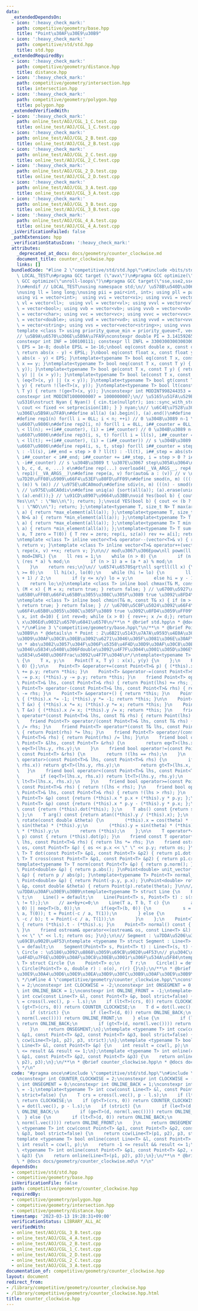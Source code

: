 ```yaml
---
data:
  _extendedDependsOn:
  - icon: ':heavy_check_mark:'
    path: competitive/geometry/base.hpp
    title: "Point\u30AF\u30E9\u30B9"
  - icon: ':heavy_check_mark:'
    path: competitive/std/std.hpp
    title: std.hpp
  _extendedRequiredBy:
  - icon: ':heavy_check_mark:'
    path: competitive/geometry/distance.hpp
    title: distance.hpp
  - icon: ':heavy_check_mark:'
    path: competitive/geometry/intersection.hpp
    title: intersection.hpp
  - icon: ':heavy_check_mark:'
    path: competitive/geometry/polygon.hpp
    title: polygon.hpp
  _extendedVerifiedWith:
  - icon: ':heavy_check_mark:'
    path: online_test/AOJ/CGL_1_C.test.cpp
    title: online_test/AOJ/CGL_1_C.test.cpp
  - icon: ':heavy_check_mark:'
    path: online_test/AOJ/CGL_2_B.test.cpp
    title: online_test/AOJ/CGL_2_B.test.cpp
  - icon: ':heavy_check_mark:'
    path: online_test/AOJ/CGL_2_C.test.cpp
    title: online_test/AOJ/CGL_2_C.test.cpp
  - icon: ':heavy_check_mark:'
    path: online_test/AOJ/CGL_2_D.test.cpp
    title: online_test/AOJ/CGL_2_D.test.cpp
  - icon: ':heavy_check_mark:'
    path: online_test/AOJ/CGL_3_A.test.cpp
    title: online_test/AOJ/CGL_3_A.test.cpp
  - icon: ':heavy_check_mark:'
    path: online_test/AOJ/CGL_3_B.test.cpp
    title: online_test/AOJ/CGL_3_B.test.cpp
  - icon: ':heavy_check_mark:'
    path: online_test/AOJ/CGL_4_A.test.cpp
    title: online_test/AOJ/CGL_4_A.test.cpp
  _isVerificationFailed: false
  _pathExtension: hpp
  _verificationStatusIcon: ':heavy_check_mark:'
  attributes:
    _deprecated_at_docs: docs/geometry/counter_clockwise.md
    document_title: counter_clockwise.hpp
    links: []
  bundledCode: "#line 2 \"competitive/std/std.hpp\"\n#include <bits/stdc++.h>\n#ifndef\
    \ LOCAL_TEST\n#pragma GCC target (\"avx\")\n#pragma GCC optimize(\"O3\")\n#pragma\
    \ GCC optimize(\"unroll-loops\")\n#pragma GCC target(\"sse,sse2,sse3,ssse3,sse4,popcnt,abm,mmx,avx,tune=native\"\
    )\n#endif // LOCAL_TEST\nusing namespace std;\n// \u578B\u540D\u306E\u77ED\u7E2E\
    \nusing ll = long long;\nusing pii = pair<int, int>; using pll = pair<ll, ll>;\n\
    using vi = vector<int>;  using vvi = vector<vi>; using vvvi = vector<vvi>;\nusing\
    \ vl = vector<ll>;  using vvl = vector<vl>; using vvvl = vector<vvl>;\nusing vb\
    \ = vector<bool>; using vvb = vector<vb>; using vvvb = vector<vvb>;\nusing vc\
    \ = vector<char>; using vvc = vector<vc>; using vvvc = vector<vvc>;\nusing vd\
    \ = vector<double>; using vvd = vector<vd>; using vvvd = vector<vvd>;\nusing vs\
    \ = vector<string>; using vvs = vector<vector<string>>; using vvvs = vector<vector<vector<string>>>;\n\
    template <class T> using priority_queue_min = priority_queue<T, vector<T>, greater<T>>;\n\
    // \u5B9A\u6570\u306E\u5B9A\u7FA9\nconstexpr double PI = 3.14159265358979323;\n\
    constexpr int INF = 100100111; constexpr ll INFL = 3300300300300300491LL;\nfloat\
    \ EPS = 1e-8; double EPSL = 1e-16;\nbool eq(const double x, const double y) {\
    \ return abs(x - y) < EPSL; }\nbool eq(const float x, const float y) { return\
    \ abs(x - y) < EPS; }\ntemplate<typename T> bool eq(const T x, const T y) { return\
    \ x == y; }\ntemplate<typename T> bool neq(const T x, const T y) { return !(eq<T>(x,\
    \ y)); }\ntemplate<typename T> bool ge(const T x, const T y) { return (eq<T>(x,\
    \ y) || (x > y)); }\ntemplate<typename T> bool le(const T x, const T y) { return\
    \ (eq<T>(x, y) || (x < y)); }\ntemplate<typename T> bool gt(const T x, const T\
    \ y) { return !(le<T>(x, y)); }\ntemplate<typename T> bool lt(const T x, const\
    \ T y) { return !(ge<T>(x, y)); }\nconstexpr int MODINT998244353 = 998244353;\n\
    constexpr int MODINT1000000007 = 1000000007;\n// \u5165\u51FA\u529B\u9AD8\u901F\
    \u5316\nstruct Nyan { Nyan() { cin.tie(nullptr); ios::sync_with_stdio(false);\
    \ cout << fixed << setprecision(18); } } nyan;\n// \u6C4E\u7528\u30DE\u30AF\u30ED\
    \u306E\u5B9A\u7FA9\n#define all(a) (a).begin(), (a).end()\n#define sz(x) ((int)(x).size())\n\
    #define rep1(n) for(ll i = 0LL; i < n; ++i) // 0 \u304B\u3089 n-1 \u307E\u3067\
    \u6607\u9806\n#define rep2(i, n) for(ll i = 0LL, i##_counter = 0LL; i##_counter\
    \ < ll(n); ++(i##_counter), (i) = i##_counter) // 0 \u304B\u3089 n-1 \u307E\u3067\
    \u6607\u9806\n#define rep3(i, s, t) for(ll i = ll(s), i##_counter = ll(s); i##_counter\
    \ < ll(t); ++(i##_counter), (i) = (i##_counter)) // s \u304B\u3089 t \u307E\u3067\
    \u6607\u9806\n#define rep4(i, s, t, step) for(ll i##_counter = step > 0 ? ll(s)\
    \ : -ll(s), i##_end = step > 0 ? ll(t) : -ll(t), i##_step = abs(step), i = ll(s);\
    \ i##_counter < i##_end; i##_counter += i##_step, i = step > 0 ? i##_counter :\
    \ -i##_counter) // s \u304B\u3089 t \u307E\u3067 step\u305A\u3064\n#define overload4(a,\
    \ b, c, d, e, ...) e\n#define rep(...) overload4(__VA_ARGS__, rep4, rep3, rep2,\
    \ rep1)(__VA_ARGS__)\n#define repe(a, v) for(auto& a : (v)) // v \u306E\u5168\u8981\
    \u7D20\uFF08\u5909\u66F4\u53EF\u80FD\uFF09\n#define smod(n, m) ((((n) % (m)) +\
    \ (m)) % (m)) // \u975E\u8CA0mod\n#define sdiv(n, m) (((n) - smod(n, m)) / (m))\
    \ // \u975E\u8CA0div\n#define uniq(a) {sort(all(a)); (a).erase(unique(all(a)),\
    \ (a).end());} // \u91CD\u8907\u9664\u53BB\nvoid Yes(bool b) { cout << (b ? \"\
    Yes\\n\" : \"No\\n\"); return; };\nvoid YES(bool b) { cout << (b ? \"YES\\n\"\
    \ : \"NO\\n\"); return; };\ntemplate<typename T, size_t N> T max(array<T, N>&\
    \ a) { return *max_element(all(a)); };\ntemplate<typename T, size_t N> T min(array<T,\
    \ N>& a) { return *min_element(all(a)); };\ntemplate<typename T> T max(vector<T>&\
    \ a) { return *max_element(all(a)); };\ntemplate<typename T> T min(vector<T>&\
    \ a) { return *min_element(all(a)); };\ntemplate<typename T> T sum(vector<T>&\
    \ a, T zero = T(0)) { T rev = zero; rep(i, sz(a)) rev += a[i]; return rev; };\n\
    \ntemplate <class T> inline vector<T>& operator--(vector<T>& v) { repe(x, v) --x;\
    \ return v; }\ntemplate <class T> inline vector<T>& operator++(vector<T>& v) {\
    \ repe(x, v) ++x; return v; }\n\n// mod\u3067\u306Epow\nll powm(ll a, ll n, ll\
    \ mod=INFL) {\n    ll res = 1;\n    while (n > 0) {\n        if (n & 1) res =\
    \ (res * a) % mod;\n        if (n > 1) a = (a * a) % mod;\n        n >>= 1;\n\
    \    }\n    return res;\n}\n// \u6574\u6570Sqrt\nll sqrtll(ll x) {\n    assert(x\
    \ >= 0);\n    ll hi(x), lo(0);\n    while (hi != lo) {\n        ll y = (hi + lo\
    \ + 1) / 2;\n        if (y <= x/y) lo = y;\n        else hi = y - 1;\n    }\n\
    \    return lo;\n}\ntemplate <class T> inline bool chmax(T& M, const T& x) { if\
    \ (M < x) { M = x; return true; } return false; } // \u6700\u5927\u5024\u3092\u66F4\
    \u65B0\uFF08\u66F4\u65B0\u3055\u308C\u305F\u3089 true \u3092\u8FD4\u3059\uFF09\
    \ntemplate <class T> inline bool chmin(T& m, const T& x) { if (m > x) { m = x;\
    \ return true; } return false; } // \u6700\u5C0F\u5024\u3092\u66F4\u65B0\uFF08\
    \u66F4\u65B0\u3055\u308C\u305F\u3089 true \u3092\u8FD4\u3059\uFF09\nint digit(ll\
    \ x, int d=10) { int rev=0; while (x > 0) { rev++; x /= d;}; return rev; } //\
    \ x\u306Ed\u9032\u6570\u6841\u6570\n/**\n * @brief std.hpp\n * @docs docs/std/std.md\n\
    \ */\n#line 3 \"competitive/geometry/base.hpp\"\n/**\n * @brief Point\u30AF\u30E9\
    \u30B9\n * @details\n * Point : 2\u6B21\u5143\u7A7A\u9593\u4E0A\u306E\u70B9\u30FB\
    \u30D9\u30AF\u30C8\u30EB\u3092\u6271\u3046\u305F\u3081\u306E\u30AF\u30E9\u30B9\
    \n * abs\u3082\u3057\u304F\u306F\u5358\u4F4D\u30D9\u30AF\u30C8\u30EB\u3092\u4F7F\
    \u3046\u5834\u5408\u306Fdouble\u3092\u4F7F\u3044\u3001\u305D\u306E\u4ED6\u306E\
    \u5834\u5408\u306FFrac\u3092\u4F7F\u3046\n*/\ntemplate<typename T> struct Point\
    \ {\n    T x, y;\n    Point(T x, T y) : x(x), y(y) {\n    };\n    Point() : Point(0,\
    \ 0) {};\n\n    Point<T> &operator+=(const Point<T>& p) { (*this).x += p.x; (*this).y\
    \ += p.y; return *this; }\n    Point<T> &operator-=(const Point<T>& p) { (*this).x\
    \ -= p.x; (*this).y -= p.y; return *this; }\n    friend Point<T> operator+(const\
    \ Point<T>& lhs, const Point<T>& rhs) { return Point(lhs) += rhs; }\n    friend\
    \ Point<T> operator-(const Point<T>& lhs, const Point<T>& rhs) { return Point(lhs)\
    \ -= rhs; }\n    Point<T> &operator+() { return *this; }\n    Point<T> &operator-()\
    \ { (*this).x *= -1; (*this).y *= -1; return *this; }\n\n    Point<T> &operator*=(const\
    \ T &x) { (*this).x *= x; (*this).y *= x; return *this; }\n    Point<T> &operator/=(const\
    \ T &x) { (*this).x /= x; (*this).y /= x; return *this; }\n    friend Point<T>\
    \ operator*(const Point<T>& lhs, const T& rhs) { return Point(lhs) *= rhs; }\n\
    \    friend Point<T> operator/(const Point<T>& lhs, const T& rhs) { return Point(lhs)\
    \ /= rhs; }\n    friend Point<T> operator*(const T& lhs, const Point<T>& rhs)\
    \ { return Point(rhs) *= lhs; }\n    friend Point<T> operator/(const T& lhs, const\
    \ Point<T>& rhs) { return Point(rhs) /= lhs; }\n\n    friend bool operator==(const\
    \ Point<T> &lhs, const Point<T> &rhs) {\n        return eq<T>(lhs.x, rhs.x) &&\
    \ eq<T>(lhs.y, rhs.y);\n    }\n    friend bool operator!=(const Point<T> &lhs,\
    \ const Point<T> &rhs) {\n        return !(lhs == rhs);\n    }\n    friend bool\
    \ operator>(const Point<T>& lhs, const Point<T>& rhs) {\n        if (eq<T>(lhs.x,\
    \ rhs.x)) return gt<T>(lhs.y, rhs.y);\n        return gt<T>(lhs.x, rhs.x);\n \
    \   }\n    friend bool operator<(const Point<T>& lhs, const Point<T>& rhs) {\n\
    \        if (eq<T>(lhs.x, rhs.x)) return lt<T>(lhs.y, rhs.y);\n        return\
    \ lt<T>(lhs.x, rhs.x);\n    }\n    friend bool operator>=(const Point<T>& lhs,\
    \ const Point<T>& rhs) { return !(lhs < rhs); }\n    friend bool operator<=(const\
    \ Point<T>& lhs, const Point<T>& rhs) { return !(lhs > rhs); }\n    T dot(const\
    \ Point<T> &p) const {return (*this).x * p.x + (*this).y * p.y; };\n    T cross(const\
    \ Point<T> &p) const {return (*this).x * p.y - (*this).y * p.x; };\n    T norm()\
    \ const {return (*this).dot(*this); };\n    T abs() const {return sqrt((*this).norm());\
    \ };\n    T arg() const {return atan((*this).y / (*this).x); };\n    Point<T>\
    \ rotate(const double &theta) {\n        (*this).x = cos(theta) * (*this).x -\
    \ sin(theta) * (*this).y;\n        (*this).y = sin(theta) * (*this).x + cos(theta)\
    \ * (*this).y;\n        return (*this);\n    };\n\n    T operator*=(const Point<T>&\
    \ p) const { return (*this).dot(p); }\n    friend const T operator*(const Point<T>&\
    \ lhs, const Point<T>& rhs) { return lhs *= rhs; }\n    friend ostream& operator<<(ostream&\
    \ os, const Point<T> &p) { os << p.x << \" \" << p.y; return os; }\n};\n\ntemplate<typename\
    \ T> T dot(const Point<T> &p1, const Point<T> &p2) { return p1.dot(p2); }\ntemplate<typename\
    \ T> T cross(const Point<T> &p1, const Point<T> &p2) { return p1.cross(p2); }\n\
    template<typename T> T norm(const Point<T> &p) { return p.norm(); }\ndouble abs(const\
    \ Point<double> &p) { return p.abs(); }\nPoint<double> unit_vector(const Point<double>\
    \ &p) { return p / abs(p); }\ntemplate<typename T> Point<T> normal_vector(const\
    \ Point<double> &p) { return Point(-p.y, p.x); }\nPoint<double> rotate(const Point<double>\
    \ &p, const double &theta) { return Point(p).rotate(theta); }\n\n// Line : \u76F4\
    \u7DDA\u30AF\u30E9\u30B9\ntemplate<typename T> struct Line {\n    Point<T> s,\
    \ t;\n    Line() = default;\n    Line(Point<T> s, Point<T> t) : s(s), t(t) {assert(s\
    \ != t);};\n    // ax+by+c=0;\n    Line(T a, T b, T c) {\n        assert(neq<T>(a,\
    \ 0) || neq<T>(b, 0));\n        if(eq<T>(b, 0)) {\n            s = Point(-c /\
    \ a, T(0)); t = Point(-c / a, T(1));\n        } else {\n            s = Point(T(0),\
    \ -c / b); t = Point(-c / a, T(1));\n        }\n    };\n    Point<T> vec() const\
    \ { return (*this).t - (*this).s; }\n    Point<T> normal() const { return normal_vector((*this).vec());\
    \ }\n    friend ostream& operator<<(ostream& os, const Line<T> &l) { os << l.s\
    \ << \" \" << l.t; return os; }\n};\n\n// Segment : \u7DDA\u5206\u3092\u8868\u3059\
    \u69CB\u9020\u4F53\ntemplate <typename T> struct Segment : Line<T> {\n    Segment()\
    \ = default;\n    Segment(Point<T> s, Point<T> t) : Line<T>(s, t) {}\n};\n\n//\
    \ Circle : \u5186\u3092\u8868\u3059\u69CB\u9020\u4F53\n// p\u304C\u4E2D\u5FC3\u306E\
    \u4F4D\u7F6E\u30D9\u30AF\u30C8\u30EB\u3001r\u306F\u534A\u5F84\ntemplate<typename\
    \ T> struct Circle {\n    Point<T> o;\n    T r;\n    Circle() = default;\n   \
    \ Circle(Point<T> o, double r) : o(o), r(r) {}\n};\n/**\n * @brief \u5E7E\u4F55\
    \u30E9\u30A4\u30D6\u30E9\u30EA\u30D9\u30FC\u30B9\u30AF\u30E9\u30B9\n * @docs docs/geometry/base.md\n\
    \ */\n#line 4 \"competitive/geometry/counter_clockwise.hpp\"\nconstexpr int COUNTER_CLOCKWISE\
    \ = 2;\nconstexpr int CLOCKWISE = -2;\nconstexpr int ONSEGMENT = 0;\nconstexpr\
    \ int ONLINE_BACK = 1;\nconstexpr int ONLINE_FRONT = -1;\ntemplate<typename T>\
    \ int ccw(const Line<T> &l, const Point<T> &p, bool strict=false) {\n    T crs\
    \ = cross(l.vec(), p - l.s);\n    if (lt<T>(crs, 0)) return CLOCKWISE;\n    if\
    \ (gt<T>(crs, 0)) return COUNTER_CLOCKWISE;\n    T d = dot(l.vec(), p - l.s);\n\
    \    if (strict) {\n        if (le<T>(d, 0)) return ONLINE_BACK;\n        if (ge<T>(d,\
    \ norm(l.vec()))) return ONLINE_FRONT;\n    } else {\n        if (lt<T>(d, 0))\
    \ return ONLINE_BACK;\n        if (gt<T>(d, norm(l.vec()))) return ONLINE_FRONT;\n\
    \    }\n    return ONSEGMENT;\n};\ntemplate <typename T> int ccw(const Point<T>\
    \ &p1, const Point<T> &p2, const Point<T> &p3, bool strict=false) {\n    return\
    \ ccw(Line<T>(p1, p2), p3, strict);\n};\ntemplate <typename T> bool online(const\
    \ Line<T> &l, const Point<T> &p) {\n    int result = ccw(l, p);\n    return -1\
    \ <= result && result <= 1;\n};\ntemplate <typename T> int online(const Point<T>\
    \ &p1, const Point<T> &p2, const Point<T> &p3) {\n    return online(Line<T>(p1,\
    \ p2), p3);\n};\n/**\n * @brief counter_clockwise.hpp\n * @docs docs/geometry/counter_clockwise.md\n\
    \ */\n"
  code: "#pragma once\n#include \"competitive/std/std.hpp\"\n#include \"competitive/geometry/base.hpp\"\
    \nconstexpr int COUNTER_CLOCKWISE = 2;\nconstexpr int CLOCKWISE = -2;\nconstexpr\
    \ int ONSEGMENT = 0;\nconstexpr int ONLINE_BACK = 1;\nconstexpr int ONLINE_FRONT\
    \ = -1;\ntemplate<typename T> int ccw(const Line<T> &l, const Point<T> &p, bool\
    \ strict=false) {\n    T crs = cross(l.vec(), p - l.s);\n    if (lt<T>(crs, 0))\
    \ return CLOCKWISE;\n    if (gt<T>(crs, 0)) return COUNTER_CLOCKWISE;\n    T d\
    \ = dot(l.vec(), p - l.s);\n    if (strict) {\n        if (le<T>(d, 0)) return\
    \ ONLINE_BACK;\n        if (ge<T>(d, norm(l.vec()))) return ONLINE_FRONT;\n  \
    \  } else {\n        if (lt<T>(d, 0)) return ONLINE_BACK;\n        if (gt<T>(d,\
    \ norm(l.vec()))) return ONLINE_FRONT;\n    }\n    return ONSEGMENT;\n};\ntemplate\
    \ <typename T> int ccw(const Point<T> &p1, const Point<T> &p2, const Point<T>\
    \ &p3, bool strict=false) {\n    return ccw(Line<T>(p1, p2), p3, strict);\n};\n\
    template <typename T> bool online(const Line<T> &l, const Point<T> &p) {\n   \
    \ int result = ccw(l, p);\n    return -1 <= result && result <= 1;\n};\ntemplate\
    \ <typename T> int online(const Point<T> &p1, const Point<T> &p2, const Point<T>\
    \ &p3) {\n    return online(Line<T>(p1, p2), p3);\n};\n/**\n * @brief counter_clockwise.hpp\n\
    \ * @docs docs/geometry/counter_clockwise.md\n */\n"
  dependsOn:
  - competitive/std/std.hpp
  - competitive/geometry/base.hpp
  isVerificationFile: false
  path: competitive/geometry/counter_clockwise.hpp
  requiredBy:
  - competitive/geometry/polygon.hpp
  - competitive/geometry/intersection.hpp
  - competitive/geometry/distance.hpp
  timestamp: '2023-03-13 19:28:31+09:00'
  verificationStatus: LIBRARY_ALL_AC
  verifiedWith:
  - online_test/AOJ/CGL_3_B.test.cpp
  - online_test/AOJ/CGL_4_A.test.cpp
  - online_test/AOJ/CGL_2_B.test.cpp
  - online_test/AOJ/CGL_1_C.test.cpp
  - online_test/AOJ/CGL_2_D.test.cpp
  - online_test/AOJ/CGL_2_C.test.cpp
  - online_test/AOJ/CGL_3_A.test.cpp
documentation_of: competitive/geometry/counter_clockwise.hpp
layout: document
redirect_from:
- /library/competitive/geometry/counter_clockwise.hpp
- /library/competitive/geometry/counter_clockwise.hpp.html
title: counter_clockwise.hpp
---
```


